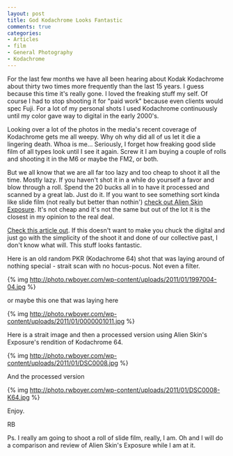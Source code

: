 ```yaml
---
layout: post
title: God Kodachrome Looks Fantastic
comments: true
categories:
- Articles
- film
- General Photography
- Kodachrome
---
```

For the last few months we have all been hearing about Kodak Kodachrome about thirty two times more frequently than the last 15 years. I guess because this time it's really gone. I loved the freaking stuff my self. Of course I had to stop shooting it for "paid work" because even clients would spec Fuji. For a lot of my personal shots I used Kodachrome continuously until my color gave way to digital in the early 2000's.

Looking over a lot of the photos in the media's recent coverage of Kodachrome gets me all weepy. Why oh why did all of us let it die a lingering death. Whoa is me... Seriously, I forget how freaking good slide film of all types look until I see it again. Screw it I am buying a couple of rolls and shooting it in the M6 or maybe the FM2, or both.

But we all know that we are all far too lazy and too cheap to shoot it all the time. Mostly lazy. If you haven't shot it in a while do yourself a favor and blow through a roll. Spend the 20 bucks all in to have it processed and scanned by a great lab. Just do it. If you want to see something sort kinda like slide film (not really but better than nothin') <a href="http://rcm.amazon.com/e/cm?lt1=_blank&amp;bc1=000000&amp;IS2=1&amp;bg1=FFFFFF&amp;fc1=000000&amp;lc1=0000FF&amp;t=rbde-20&amp;o=1&amp;p=8&amp;l=as1&amp;m=amazon&amp;f=ifr&amp;md=10FE9736YVPPT7A0FBG2&amp;asins=B00111C6U4">check out Alien Skin Exposure</a>. It's not cheap and it's not the same but out of the lot it is the closest in my opinion to the real deal.

<a href="http://www.newsweek.com/photo/2011/01/04/kodachrome.html#">Check this article out</a>. If this doesn't want to make you chuck the digital and just go with the simplicity of the shoot it and done of our collective past, I don't know what will. This stuff looks fantastic.

Here is an old random PKR (Kodachrome 64) shot that was laying around of nothing special - strait scan with no hocus-pocus. Not even a filter.

{% img http://photo.rwboyer.com/wp-content/uploads/2011/01/1997004-04.jpg %}

or maybe this one that was laying here

{% img http://photo.rwboyer.com/wp-content/uploads/2011/01/0000001011.jpg %}

Here is a strait image and then a processed version using Alien Skin's Exposure's rendition of Kodachrome 64.

{% img http://photo.rwboyer.com/wp-content/uploads/2011/01/DSC0008.jpg %}

And the processed version

{% img http://photo.rwboyer.com/wp-content/uploads/2011/01/DSC0008-K64.jpg %}

Enjoy.

RB

Ps. I really am going to shoot a roll of slide film, really, I am. Oh and I will do a comparison and review of Alien Skin's Exposure while I am at it.